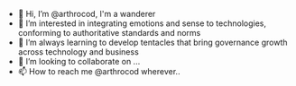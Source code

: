 - 👋 Hi, I’m @arthrocod, I'm a wanderer
- 👀 I’m interested in integrating emotions and sense to technologies, conforming to authoritative standards and norms
- 🌱 I’m always learning to develop tentacles that bring governance growth across technology and business  
- 💞️ I’m looking to collaborate on ...
- 📫 How to reach me @arthrocod wherever..

<!---
arthrocod/arthrocod is a ✨ special ✨ repository because its `README.md` (this file) appears on your GitHub profile.
You can click the Preview link to take a look at your changes.
--->
